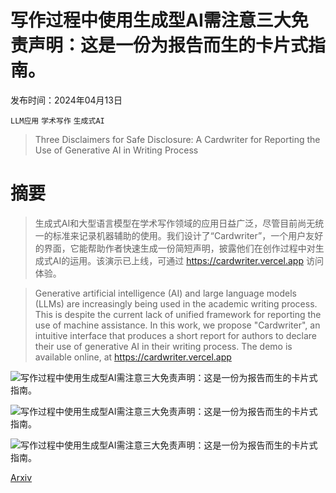# 写作过程中使用生成型AI需注意三大免责声明：这是一份为报告而生的卡片式指南。

发布时间：2024年04月13日

`LLM应用` `学术写作` `生成式AI`

> Three Disclaimers for Safe Disclosure: A Cardwriter for Reporting the Use of Generative AI in Writing Process

# 摘要

> 生成式AI和大型语言模型在学术写作领域的应用日益广泛，尽管目前尚无统一的标准来记录机器辅助的使用。我们设计了“Cardwriter”，一个用户友好的界面，它能帮助作者快速生成一份简短声明，披露他们在创作过程中对生成式AI的运用。该演示已上线，可通过 https://cardwriter.vercel.app 访问体验。

> Generative artificial intelligence (AI) and large language models (LLMs) are increasingly being used in the academic writing process. This is despite the current lack of unified framework for reporting the use of machine assistance. In this work, we propose "Cardwriter", an intuitive interface that produces a short report for authors to declare their use of generative AI in their writing process. The demo is available online, at https://cardwriter.vercel.app

![写作过程中使用生成型AI需注意三大免责声明：这是一份为报告而生的卡片式指南。](../../../paper_images/2404.09041/card.png)

![写作过程中使用生成型AI需注意三大免责声明：这是一份为报告而生的卡片式指南。](../../../paper_images/2404.09041/user_interface.png)

![写作过程中使用生成型AI需注意三大免责声明：这是一份为报告而生的卡片式指南。](../../../paper_images/2404.09041/processor.png)

[Arxiv](https://arxiv.org/abs/2404.09041)